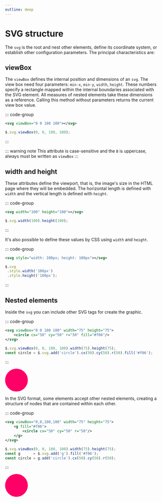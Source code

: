 ```yaml
---
outline: deep
---
```


# SVG structure

The `svg` is the root and nest other elements, define its coordinate system, or establish other
configuration parameters. The principal characteristics are:

## viewBox

The `viewBox` defines the internal position and dimensions of an `svg`. The view box need four
parameters: `min-x`, `min-y`, `width`, `height`. These numbers specify a rectangle mapped within the
internal boundaries associated with the SVG element. All measures of nested elements take these
dimensions as a reference. Calling this method without parameters returns the current view box
value.

::: code-group

```svg
<svg viewBox="0 0 100 100"></svg>
```

```js
$.svg.viewBox(0, 0, 100, 100);
```

:::

::: warning note 
This attribute is case-sensitive and the `B` is uppercase, always must be written as `viewBox`
:::

## width and height

These attributes define the viewport, that is, the image's size in the HTML page where they will be
embedded. The horizontal length is defined with `width` and the vertical length is defined
with `height`.

::: code-group

```svg
<svg width="100" height="100"></svg>
```

```js
$.svg.width(100).height(100);
```

:::

It's also possible to define these values by CSS using `width` and `height`.

::: code-group

```svg
<svg style="width: 100px; height: 100px"></svg>
```

```js
$.svg
 .style.width('100px')
 .style.height('100px');
```

:::

## Nested elements

Inside the `svg` you can include other SVG tags for create the graphic.

::: code-group

```svg
<svg viewBox="0 0 100 100" width="75" height="75">
    <circle cx="50" cy="50" r="50" fill="#f06"/>
</svg>
```

```js
$.svg.viewBox(0, 0, 100, 100).width(75).height(75);
const circle = $.svg.add('circle').cx(50).cy(50).r(50).fill('#f06');
```

:::

<svg viewBox="0,0,100,100" width="75" height="75">
  <circle cx="50" cy="50" r="50" fill="#f06"/>
</svg>

In the SVG format, some elements accept other nested elements, creating a structure of nodes that
are contained within each other.

::: code-group

```svg
<svg viewBox="0,0,100,100" width="75" height="75">
    <g fill="#f06">
        <circle cx="50" cy="50" r="50"/>
    </g>
</svg>
```

```js
$.svg.viewBox(0, 0, 100, 100).width(75).height(75);
const g      = $.svg.add('g').fill('#f06');
const circle = g.add('circle').cx(50).cy(50).r(50);
```

:::

<svg viewBox="0,0,100,100" width="75" height="75">
    <g fill="#f06">
        <circle cx="50" cy="50" r="50"/>
    </g>
</svg>
